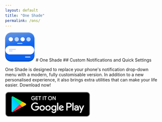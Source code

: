 ```yaml
---
layout: default
title: "One Shade"
permalink: /ons/
---
```


<img class="app-icon" src="/images/ons-icon.png"/>
# One Shade
## Custom Notifications and Quick Settings

One Shade is designed to replace your phone's notification drop-down menu with a modern, fully customisable version. In addition to a new personalised experience, it also brings extra utilities that can make your life easier. Download now!

<div><a class="app-link" id="googleLink" href="https://play.google.com/store/apps/details?id=com.treydev.ons"><img class="app-icon" src="/images/badgegoogleplay.png"/></a></div>
